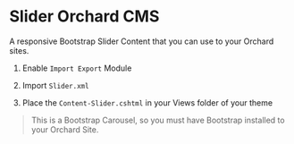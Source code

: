 # Slider Orchard CMS

A responsive Bootstrap Slider Content that you can use to your Orchard sites.

1. Enable `Import Export` Module

2. Import `Slider.xml`

3. Place the `Content-Slider.cshtml` in your Views folder of your theme

> This is a Bootstrap Carousel, so you must have Bootstrap installed to your Orchard Site.
